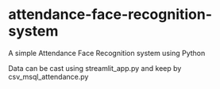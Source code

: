 # attendance-face-recognition-system
A simple Attendance Face Recognition system using Python

Data can be cast using streamlit_app.py and keep by csv_msql_attendance.py
